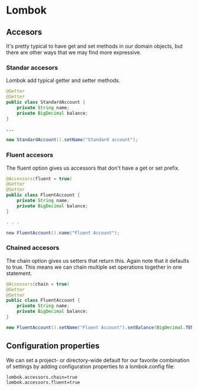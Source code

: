# Lombok

## Accesors

It's pretty typical to have get and set methods in our domain objects, but there are other ways that we may find more expressive.

### Standar accesors

Lombok add typical getter and setter methods.

```java
@Getter
@Setter
public class StandardAccount {
    private String name;
    private BigDecimal balance;
}

...

new StandardAccount().setName("Standard account");
```

### Fluent accesors

The fluent option gives us accessors that don't have a get or set prefix.

```java
@Accessors(fluent = true)
@Getter
@Setter
public class FluentAccount {
    private String name;
    private BigDecimal balance;
}

. . .

new FluentAccount().name("Fluent Account");
```

### Chained accesors

The chain option gives us setters that return this. Again note that it defaults to true.
This means we can chain multiple set operations together in one statement.

```java
@Accessors(chain = true)
@Getter
@Setter
public class FluentAccount {
    private String name;
    private BigDecimal balance;
}

new FluentAccount().setName("Fluent Account").setBalance(BigDecimal.TEN);
```

## Configuration properties

We can set a project- or directory-wide default for our favorite combination of settings by adding configuration properties to a lombok.config file:

```
lombok.accessors.chain=true
lombok.accessors.fluent=true
```
